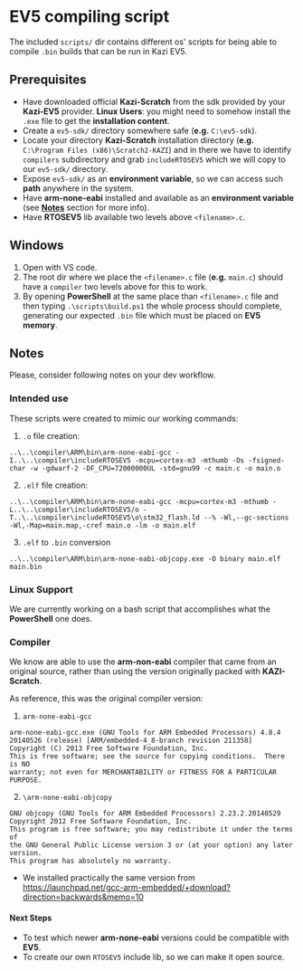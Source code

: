 # EV5 compiling script

The included `scripts/` dir contains different os' scripts for being able to compile `.bin` builds that can be run in Kazi EV5. 

## Prerequisites

- Have downloaded official **Kazi-Scratch** from the sdk provided by your **Kazi-EV5** provider. **Linux Users**: you might need to somehow install the `.exe` file to get the **installation content**.
- Create a `ev5-sdk/` directory somewhere safe (**e.g.** `C:\ev5-sdk`).
- Locate your directory **Kazi-Scratch** installation directory (**e.g.** `C:\Program Files (x86)\Scratch2-KAZI`) and in there we have to identify `compilers` subdirectory and grab `includeRTOSEV5` which we will copy to our `ev5-sdk/` directory.
- Expose `ev5-sdk/` as an **environment variable**, so we can access such **path** anywhere in the system.
- Have **arm-none-eabi** installed and available as an **environment variable** (see [**Notes**](#notes) section for more info).
- Have **RTOSEV5** lib available two levels above `<filename>.c`.

## Windows

1. Open with VS code.
2. The root dir where we place the `<filename>.c` file (**e.g.** `main.c`) should have a `compiler` two levels above for this to work.
3. By opening **PowerShell** at the same place than `<filename>.c` file and then typing `.\scripts\build.ps1` the whole process should complete, generating our expected `.bin` file which must be placed on **EV5 memory**.

## Notes

Please, consider following notes on your dev workflow.

### Intended use

These scripts were created to mimic our working commands:

1. `.o` file creation:

```
..\..\compiler\ARM\bin\arm-none-eabi-gcc -I..\..\compiler\includeRTOSEV5 -mcpu=cortex-m3 -mthumb -Os -fsigned-char -w -gdwarf-2 -DF_CPU=72000000UL -std=gnu99 -c main.c -o main.o
```

2. `.elf` file creation:

```
..\..\compiler\ARM\bin\arm-none-eabi-gcc -mcpu=cortex-m3 -mthumb -L..\..\compiler\includeRTOSEV5/o -T..\..\compiler\includeRTOSEV5\o\stm32_flash.ld --% -Wl,--gc-sections -Wl,-Map=main.map,-cref main.o -lm -o main.elf
```

3. `.elf` to `.bin` conversion

```
..\..\compiler\ARM\bin\arm-none-eabi-objcopy.exe -O binary main.elf main.bin
```

### Linux Support

We are currently working on a bash script that accomplishes what the **PowerShell** one does.

### Compiler

We know are able to use the **arm-non-eabi** compiler that came from an original source, rather than using the version originally packed with **KAZI-Scratch**.

As reference, this was the original compiler version: 

1. `arm-none-eabi-gcc`

```
arm-none-eabi-gcc.exe (GNU Tools for ARM Embedded Processors) 4.8.4 20140526 (release) [ARM/embedded-4_8-branch revision 211358]
Copyright (C) 2013 Free Software Foundation, Inc.
This is free software; see the source for copying conditions.  There is NO
warranty; not even for MERCHANTABILITY or FITNESS FOR A PARTICULAR PURPOSE.
```

2. `\arm-none-eabi-objcopy`

```
GNU objcopy (GNU Tools for ARM Embedded Processors) 2.23.2.20140529
Copyright 2012 Free Software Foundation, Inc.
This program is free software; you may redistribute it under the terms of
the GNU General Public License version 3 or (at your option) any later version.
This program has absolutely no warranty.
```
- We installed practically the same version from https://launchpad.net/gcc-arm-embedded/+download?direction=backwards&memo=10

#### Next Steps

- To test which newer **arm-none-eabi** versions could be compatible with **EV5**.
- To create our own `RTOSEV5` include lib, so we can make it open source.